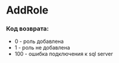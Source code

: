 # AddRole

### Код возврата:
* 0 - роль добавлена
* 1 - роль не добавлена
* 100 - ошибка подключения к sql server
